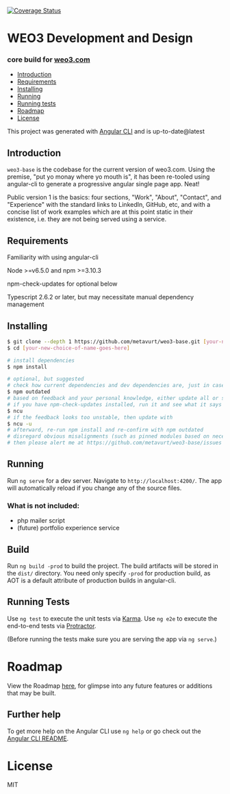 [![Coverage Status](https://coveralls.io/repos/github/metavurt/weo3-base-angular/badge.svg?branch=master)](https://coveralls.io/github/metavurt/weo3-base-angular?branch=master)

# WEO3 Development and Design
### core build for [weo3.com](http://www.weo3.com)

- [Introduction](#introduction)
- [Requirements](#requirements)
- [Installing](#installing)
- [Running](#running)
- [Running tests](#running-tests)
- [Roadmap](#roadmap)
- [License](#license)

This project was generated with [Angular CLI](https://github.com/angular/angular-cli) and is up-to-date@latest


## Introduction

`weo3-base` is the codebase for the current version of weo3.com. Using the premise, "put yo monay where yo mouth is", it has been re-tooled using angular-cli to generate a progressive angular single page app. Neat!

Public version 1 is the basics: four sections, "Work", "About", "Contact", and "Experience" with the standard links to LinkedIn, GitHub, etc, and with a concise list of work examples which are at this point static in their existence, i.e. they are not being served using a service.

## Requirements

Familiarity with using angular-cli

Node >=v6.5.0 and npm >=3.10.3

npm-check-updates for optional below

Typescript 2.6.2 or later, but may necessitate manual dependency management

## Installing

```bash
$ git clone --depth 1 https://github.com/metavurt/weo3-base.git [your-new-choice-of-name-goes-here]
$ cd [your-new-choice-of-name-goes-here]

# install dependencies
$ npm install

# optional, but suggested
# check how current dependencies and dev dependencies are, just in case
$ npm outdated
# based on feedback and your personal knowledge, either update all or single modules
# if you have npm-check-updates installed, run it and see what it says as well
$ ncu
# if the feedback looks too unstable, then update with
$ ncu -u
# afterward, re-run npm install and re-confirm with npm outdated
# disregard obvious misalignments (such as pinned modules based on necessary previous testing) unless large errors are discovered
# then please alert me at https://github.com/metavurt/weo3-base/issues
```

## Running
Run `ng serve` for a dev server. Navigate to `http://localhost:4200/`. The app will automatically reload if you change any of the source files.

### What is not included:
+ php mailer script
+ (future) portfolio experience service


## Build
Run `ng build -prod` to build the project. The build artifacts will be stored in the `dist/` directory. You need only specify `-prod` for production build, as AOT is a default attribute of production builds in angular-cli.


## Running Tests
Use `ng test` to execute the unit tests via [Karma](https://karma-runner.github.io).
Use `ng e2e` to execute the end-to-end tests via [Protractor](http://www.protractortest.org/).

(Before running the tests make sure you are serving the app via `ng serve`.)


# Roadmap
View the Roadmap [here](https://github.com/metavurt/weo3-base/wiki), for glimpse into any future features or additions that may be built.



## Further help

To get more help on the Angular CLI use `ng help` or go check out the [Angular CLI README](https://github.com/angular/angular-cli/blob/master/README.md).



# License

MIT
